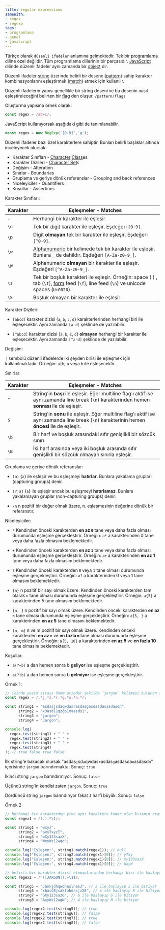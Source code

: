 ```yaml
---
title: regular expressions
sameWith:
- regex
- regexp
tags:
- programlama
- genel
- javascript
---
```


Türkçe olarak `düzenli ifadeler` anlamına gelmektedir. Tek bir [programlama](/k/programlama) diline özel değildir. Tüm programlama dillerinin bir parçasıdır. [JavaScript](/k/javascript) dilinde düzenli ifadeler aynı zamanda bir [object](/object) dir.

Düzenli ifadeler [string](/string) üzerinde belirli bir desene ([pattern](/pattern)) sahip karakter kombinasyonlarını eşleştirmek ([match](/match)) etmek için kullanılır.

Düzenli ifadelerin yapısı genellikle bir string deseni ve bu desenin nasıl eşleştireleceğini belirten bir [flag](/flag) den oluşur. `/pattern/flags`

Oluşturma yapısına örnek olarak:

```js
const regex = /ab+c/;
```

JavaScript kullanıyorsak aşağıdaki gibi de tanımlanabilir.

```js
const regex = new RegExp('[0-9]','g');
```

Düzenli ifadeler bazı özel karakterlere sahiptir. Bunları belirli başlıklar altında inceleyecek olursak:

- Karakter Sınıfları - [Character](/char) [Class](/class)es 
- Karakter Dizileri - [Character Set](/character-set)s 
- Değişim - Alteration 
- Sınırlar - Boundaries 
- Gruplama ve geriye dönük referanslar - Grouping and back references 
- Niceleyiciler - Quantifiers
- Koşullar - Assertions 

Karakter Sınıfları:

| Karakter   | Eşleşmeler - Matches     | 
| ---        | ---      | 
| `.`     | Herhangi bir karakter ile eşleşir. |
| `\d`    | Tek bir [digit](/digit) karakter ile eşleşir. Eşdeğeri `[0-9]`. |
| `\D`    | Digit **olmayan** tek bir karakter ile eşleşir. Eşdeğeri `[^0-9]`. |
| `\w`    | [Alphanumeric](/alphanumeric) bir kelimede tek bir karakter ile eşleşir. Bunlara `_` de dahildir. Eşdeğeri `[A-Za-z0-9_]`. |
| `\W`    | Alphanumeric **olmayan** bir karakter ile eşleşir. Eşdeğeri `[^A-Za-z0-9_]`. |
| `\s`    | Tek bir boşluk karakteri ile eşleşir. Örneğin: space ( ) , tab (`\t`), [form](/form) feed (`\f`), line feed (`\n`) ve unicode spaces (`U+0020`). |
| `\S`    | Boşluk olmayan bir karakter ile eşleşir. |

Karakter Dizileri:

- `[abcd]` karakter dizisi {`a`, `b`, `c`, `d`} karakterlerinden herhangi biri ile eşleşecektir. Aynı zamanda `[a-d]` şeklinde de yazılabilir.

- `[^abcd]` karakter dizisi {`a`, `b`, `c`, `d`} **olmayan** herhangi bir karakter ile eşleşecektir. Aynı zamanda `[^a-d]` şeklinde de yazılabilir.

Değişim:

`|` sembolü düzenli ifadelerde iki şeyden birisi ile eşleşmek için kullanılmaktadır. Örneğin: `a|b`, `a` veya `b` ile eşleşecektir.

Sınırlar:

| Karakter   | Eşleşmeler - Matches     | 
| ---        | ---      | 
| `^`     | String'in **başı** ile eşleşir. Eğer multiline flag'ı aktif ise aynı zamanda line break (`\n`) karakterinden hemen **sonrası** ile de eşleşir. |
| `$`     | String'in **sonu** ile eşleşir. Eğer multiline flag'ı aktif ise aynı zamanda line break (`\n`) karakterinin hemen **öncesi** ile de eşleşir. |
| `\b`    | Bir harf ve boşluk arasındaki sıfır genişlikli bir sözcük sınırı. |
| `\B`    | İki harf arasında veya iki boşluk arasında sıfır genişlikli bir sözcük olmayan sınırla eşleşir. |

Gruplama ve geriye dönük referanslar:

- `(a)` {`a`} ile eşleşir ve bu eşleşmeyi **hatırlar**. Bunlara yakalama grupları (capturing groups) denir.

- `(?:a)` {`a`} ile eşleşir ancak bu eşleşmeyi **hatırlamaz**. Bunlara yakalamayan gruplar (non-capturing groups) denir.

- `\n` n pozitif bir değer olmak üzere, n. eşleşmesinin değerine dönük bir referanstır.

Niceleyiciler:

- `*` Kendinden önceki karakterden **en az `0`** tane veya daha fazla olması durumunda eşleşme gerçekleştirir. Örneğin: `a*` a karakterinden 0 tane veya daha fazla olmasını beklemektedir.

- `+` Kendinden önceki karakterden **en az `1`** tane veya daha fazla olması durumunda eşleşme gerçekleştirir. Örneğin: `a+` a karakterinden **en az 1** tane veya daha fazla olmasını beklemektedir.

- `?` Kendinden önceki karakterden `0` veya `1` tane olması durumunda eşleşme gerçekleştirir. Örneğin: `a?` a karakterinden 0 veya 1 tane olmasını beklemektedir.

- `{n}` n pozitif bir sayı olmak üzere. Kendinden önceki karakterden tam olarak `n` tane olması durumunda eşleşme gerçekleştirir. Örneğin: `a{5}` a karakterinden 5 tane olmasını beklemektedir.

- `{n, }` n pozitif bir sayı olmak üzere. Kendinden önceki karakterden **en az `n`** tane olması durumunda eşleşme gerçekleştirir. Örneğin: `a{5, }` a karakterinden **en az 5** tane olmasını beklemektedir.

- `{n, m}` n ve m pozitif bir sayı olmak üzere. Kendinden önceki karakterden **en az `n`** ve **en fazla `m`** tane olması durumunda eşleşme gerçekleştirir. Örneğin: `a{5, 10}` a karakterinden **en az 5** ve **en fazla 10** tane olmasını beklemektedir.

Koşullar:

- `a(?=b)` a dan hemen sonra b **geliyor** ise eşleşme gerçekleştirir.

- `a(?!b)` a dan hemen sonra b **gelmiyor** ise eşleşme gerçekleştirir.

Örnek 1:

```js
// içinde yazım sırası önem arzeder şekilde `jargon` kelimesi bulunan string'leri arayalım. 
const regex = /.*j.*a.*r.*g.*o.*n.*/;

const string1 = "asdasjsdaqwdasrasdasgasdasdaoasdasdn",
      string2 = "x3asd11qzğo1maasds1",
      string3 = "jargon";
      string4 = "Jargon";

console.log(
  regex.test(string1) + " " +
  regex.test(string2) + " " +
  regex.test(string3) + " " +
  regex.test(string4)
); // true false true false
```

İlk string'e bakacak olursak "asdas`j`sd`a`qwdas`r`asdas`g`asdasda`o`asdasd`n`" içerisinde `jargon` barındırmakta. Sonuç: `true`

İkinci string `jargon` barındırmıyor. Sonuç: `false`

Üçüncü string'in kendisi zaten `jargon`. Sonuç: `true`

Dördüncü string `jargon` barındırıyor fakat `J` harfi büyük. Sonuç: `false`

Örnek 2:
```js
// herhangi bir karakterden yine aynı karaktere kadar olan kısımın arasında kalan karakterleri match edelim.
const regex1 = /(.).*\1/;

const string1 = "wxyz",
      string2 = "avyTxyzT",
      string3 = "wXy123sazX",
      string4 = "WxyWz12wqd";

console.log("Eşleşen:", string1.match(regex1)); // null
console.log("Eşleşen:", string2.match(regex1)[0]); // yTxy
console.log("Eşleşen:", string3.match(regex1)[0]); // Xy123sazX
console.log("Eşleşen:", string4.match(regex1)[0]); // WxyW

// belirli bir karakter dizisi elemanlarından herhangi biri ile başlayan ve yine aynı karakter ile biten stringleri bulalım.
const regex2 = /^([JARGON]).+\1$/;

const string5 = "JaskjdhqwonaslnasJ", // J ile başlayıp J ile bitiyor
      string6 = "xhasd8jsaklahdasjzX8", // x ile başlayıp 8 ile bitiyor
      string7 = "GXy123sazG", // G ile başlayıp G ile bitiyor
      string8 = "AxyWz12wqN"; // A ile başlayıp N ile bitiyor

console.log(regex2.test(string5)); // true
console.log(regex2.test(string6)); // false
console.log(regex2.test(string7)); // true
console.log(regex2.test(string8)); // false
```